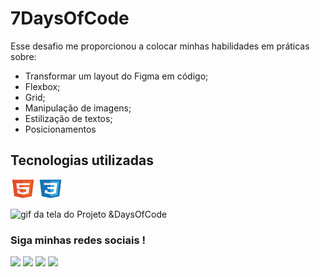 # 7DaysOfCode

Esse desafio me proporcionou a colocar minhas habilidades em práticas sobre:
- Transformar um layout do Figma em código;
- Flexbox;
- Grid;
- Manipulação de imagens;
- Estilização de textos;
- Posicionamentos

## Tecnologias utilizadas

  <img align="center" alt="HTML" height="30" width="40" src="https://raw.githubusercontent.com/devicons/devicon/master/icons/html5/html5-original.svg">
  <img align="center" alt="CSS" height="30" width="40" src="https://raw.githubusercontent.com/devicons/devicon/master/icons/css3/css3-original.svg">
  <br><br>
  <img src="./7days-code.gif" alt="gif da tela do Projeto &DaysOfCode">

  ### Siga minhas redes sociais !
 
<div> 
  <a href="https://www.linkedin.com/in/vinicius-yamamoto-99702b173" target="_blank"><img src="https://img.shields.io/badge/-LinkedIn-%230077B5?style=for-the-badge&logo=linkedin&logoColor=white" target="_blank"></a> 
  <a href="https://instagram.com/viniciusyamamoto" target="_blank"><img src="https://img.shields.io/badge/-Instagram-%23E4405F?style=for-the-badge&logo=instagram&logoColor=white" target="_blank"></a>
 <a href="https://www.twitter.com/viny88" target="_blank"><img src="https://img.shields.io/badge/-Twitter-%230077B5?style=for-the-badge&logo=twitter&logoColor=white"></a>
 <a href = "mailto:viniciusyamamoto88@gmail.com"><img src="https://img.shields.io/badge/-Gmail-%23333?style=for-the-badge&logo=gmail&logoColor=white" target="_blank"></a>
 

</div>